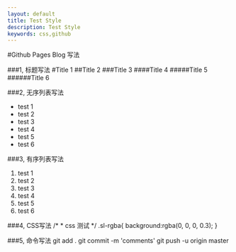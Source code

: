 ```yaml
---
layout: default
title: Test Style
description: Test Style
keywords: css,github
---
```


#Github Pages Blog 写法

###1, 标题写法
#Title 1
##Title 2
###Title 3
####Title 4
#####Title 5
######Title 6


###2, 无序列表写法
* test 1
* test 2
* test 3
* test 4
* test 5
* test 6

###3, 有序列表写法
1. test 1
2. test 2
3. test 3
4. test 4
5. test 5
6. test 6



###4, CSS写法
    /*
     * css 测试
     */
    .sl-rgba{
        background:rgba(0, 0, 0, 0.3);
    }


###5, 命令写法
    git add . 
    git commit -m 'comments'
    git push -u origin master

